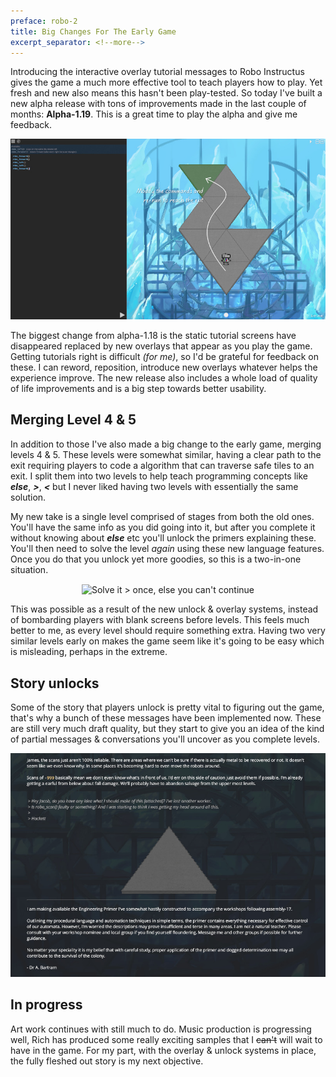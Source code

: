 ```yaml
---
preface: robo-2
title: Big Changes For The Early Game
excerpt_separator: <!--more-->
---
```

Introducing the interactive overlay tutorial messages to Robo Instructus gives the game a much more effective tool to teach players how to play. Yet fresh and new also means this hasn't been play-tested. So today I've built a new alpha release with tons of improvements made in the last couple of months: **Alpha-1.19**. This is a great time to play the alpha and give me feedback.

![](/assets/2018-10-26/overlay.jpg "Overlay tutorials are literally a game changer")

<!--more-->
The biggest change from alpha-1.18 is the static tutorial screens have disappeared replaced by new overlays that appear as you play the game. Getting tutorials right is difficult _(for me)_, so I'd be grateful for feedback on these. I can reword, reposition, introduce new overlays whatever helps the experience improve. The new release also includes a whole load of quality of life improvements and is a big step towards better usability.

## Merging Level 4 & 5
In addition to those I've also made a big change to the early game, merging levels 4 & 5. These levels were somewhat similar, having a clear path to the exit requiring players to code a algorithm that can traverse safe tiles to an exit. I split them into two levels to help teach programming concepts like ***else***, ***>***, ***<*** but I never liked having two levels with essentially the same solution.

My new take is a single level comprised of stages from both the old ones. You'll have the same info as you did going into it, but after you complete it without knowing about ***else*** etc you'll unlock the primers explaining these. You'll then need to solve the level _again_ using these new language features. Once you do that you unlock yet more goodies, so this is a two-in-one situation.

<p align="center">
  <img align="center" src="https://user-images.githubusercontent.com/2331607/47561045-1339e480-d912-11e8-9bad-f0af5be60b25.jpg" title="Solve it > once, else you can't continue" />
</p>

This was possible as a result of the new unlock & overlay systems, instead of bombarding players with blank screens before levels. This feels much better to me, as every level should require something extra. Having two very similar levels early on makes the game seem like it's going to be easy which is misleading, perhaps in the extreme.

## Story unlocks
Some of the story that players unlock is pretty vital to figuring out the game, that's why a bunch of these messages have been implemented now. These are still very much draft quality, but they start to give you an idea of the kind of partial messages & conversations you'll uncover as you complete levels.

![](/assets/2018-10-26/messages.jpg)

## In progress
Art work continues with still much to do. Music production is progressing well, Rich has produced some really exciting samples that I <s>can't</s> will wait to have in the game. For my part, with the overlay & unlock systems in place, the fully fleshed out story is my next objective.
